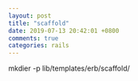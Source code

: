```yaml
---
layout: post
title: "scaffold"
date: 2019-07-13 20:42:01 +0800
comments: true
categories: rails
---
```

mkdier -p lib/templates/erb/scaffold/